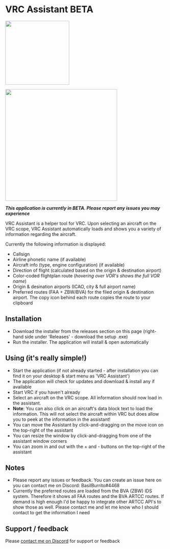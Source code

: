 # VRC Assistant BETA

<a href="https://github.com/BasBuur/vrc-assistant/releases/download/latest/VRC.Assistant.Setup.0.4.0.exe"><img src="https://user-images.githubusercontent.com/7340024/157321916-c2ecd6b9-b9d0-422f-90da-bfd5bb6bc992.png" width="200"/></a>

<img src="https://user-images.githubusercontent.com/7340024/156903274-0d016fd1-f71a-464a-9dc4-079dcddf8113.png" width="350" />

***This application is currently in BETA. Please report any issues you may experience***

VRC Assistant is a helper tool for VRC. Upon selecting an aircraft on the VRC scope, VRC Assistant automatically loads and shows you a variety of information regarding the aircraft.

Currently the following information is displayed:

* Callsign
* Airline phonetic name (if available)
* Aircraft info (type, engine configuration) (if available)
* Direction of flight (calculated based on the origin & destination airport)
* Color-coded flightplan route (*hovering over VOR's shows the full VOR name*)
* Origin & desination airports (ICAO, city & full airport name)
* Preferred routes (FAA + ZBW/BVA) for the filed origin & destination airport. The copy icon behind each route copies the route to your clipboard

## Installation
* Download the installer from the releases section on this page (right-hand side under 'Releases' - download the setup .exe)
* Run the installer. The application will install & open automatically

## Using (it's **really** simple!)
* Start the application (if not already started - after installation you can find it on your desktop & start menu as 'VRC Assistant')
* The application will check for updates and download & install any if available
* Start VRC if you haven't already
* Select an aircraft on the VRC scope. All information should now load in the assistant.
* **Note**: You can also click on an aircraft's data block text to load the information. This will not select the aircraft within VRC but does allow you to peek at the information in the assistant!
* You can move the Assistant by click-and-dragging on the move icon on the top-right of the assistant
* You can resize the window by click-and-dragging from one of the assistant window corners
* You can zoom in and out with the + and - buttons on the top-right of the assistant

## Notes
* Please report any issues or feedback. You can create an issue here on you can contact me on Discord: BasilBurrito#4468
* Currently the preferred routes are loaded from the BVA (ZBW) IDS system. Therefore it shows all FAA routes and the BVA ARTCC routes. If demand is high enough I'd be happy to integrate other ARTCC API's to show those as well. Please contact me and let me know who I should contact to get the information I need

## Support / feedback
Please [contact me on Discord](https://discordapp.com/users/290912506703118347) for support or feedback
